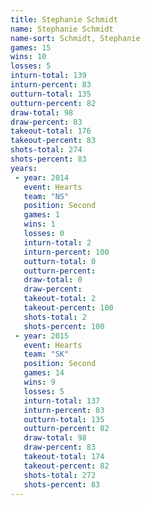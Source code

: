 ```yaml
---
title: Stephanie Schmidt
name: Stephanie Schmidt
name-sort: Schmidt, Stephanie
games: 15
wins: 10
losses: 5
inturn-total: 139
inturn-percent: 83
outturn-total: 135
outturn-percent: 82
draw-total: 98
draw-percent: 83
takeout-total: 176
takeout-percent: 83
shots-total: 274
shots-percent: 83
years:
 - year: 2014
   event: Hearts
   team: "NS"
   position: Second
   games: 1
   wins: 1
   losses: 0
   inturn-total: 2
   inturn-percent: 100
   outturn-total: 0
   outturn-percent:
   draw-total: 0
   draw-percent:
   takeout-total: 2
   takeout-percent: 100
   shots-total: 2
   shots-percent: 100
 - year: 2015
   event: Hearts
   team: "SK"
   position: Second
   games: 14
   wins: 9
   losses: 5
   inturn-total: 137
   inturn-percent: 83
   outturn-total: 135
   outturn-percent: 82
   draw-total: 98
   draw-percent: 83
   takeout-total: 174
   takeout-percent: 82
   shots-total: 272
   shots-percent: 83
---
```

